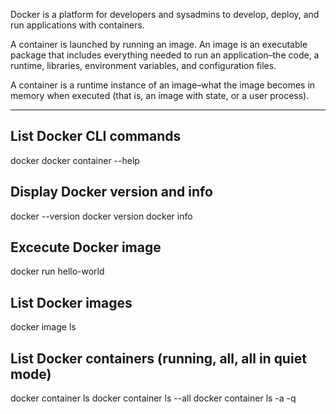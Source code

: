 Docker is a platform for developers and sysadmins to develop, deploy, and run applications with containers.

A container is launched by running an image. An image is an executable package that includes everything needed to run an application–the code, a runtime, libraries, environment variables, and configuration files.

A container is a runtime instance of an image–what the image becomes in memory when executed (that is, an image with state, or a user process). 

***************


## List Docker CLI commands
docker
docker container --help

## Display Docker version and info
docker --version
docker version
docker info

## Excecute Docker image
docker run hello-world

## List Docker images
docker image ls

## List Docker containers (running, all, all in quiet mode)
docker container ls
docker container ls --all
docker container ls -a -q


